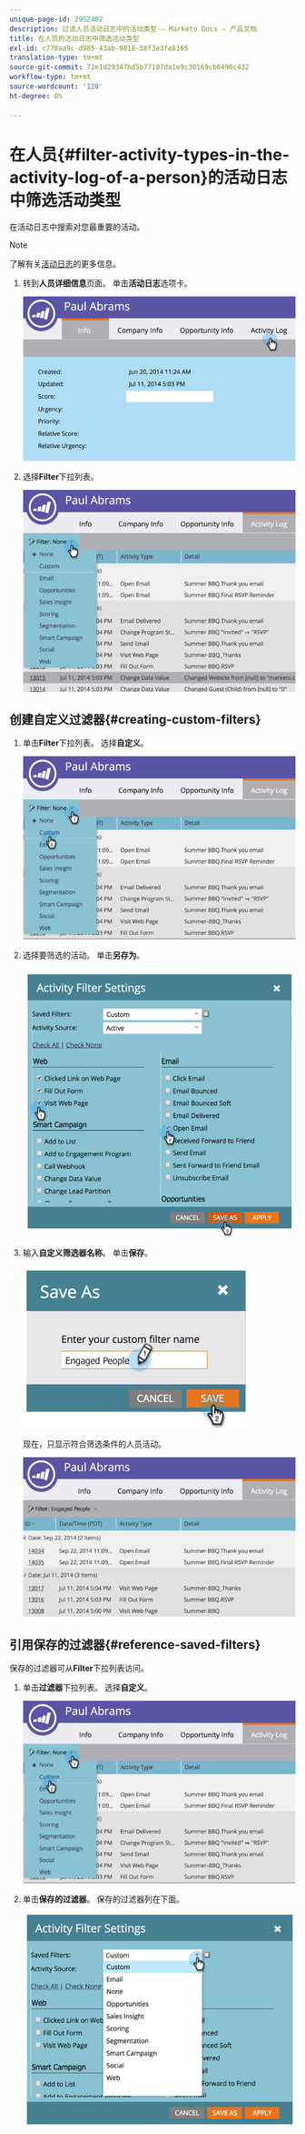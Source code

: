 ```yaml
---
unique-page-id: 2952402
description: 过滤人员活动日志中的活动类型 — Marketo Docs — 产品文档
title: 在人员的活动日志中筛选活动类型
exl-id: c778aa9c-d985-43ab-9018-58f3e3fe8165
translation-type: tm+mt
source-git-commit: 72e1d29347bd5b77107da1e9c30169cb6490c432
workflow-type: tm+mt
source-wordcount: '128'
ht-degree: 0%

---
```


# 在人员{#filter-activity-types-in-the-activity-log-of-a-person}的活动日志中筛选活动类型

在活动日志中搜索对您最重要的活动。

>[!NOTE]
>
>了解有关[活动日志](/help/marketo/product-docs/core-marketo-concepts/smart-lists-and-static-lists/managing-people-in-smart-lists/locate-the-activity-log-for-a-person.md)的更多信息。

1. 转到&#x200B;**人员详细信息**&#x200B;页面。 单击&#x200B;**活动日志**&#x200B;选项卡。

   ![](assets/one.png)

1. 选择&#x200B;**Filter**&#x200B;下拉列表。

   ![](assets/two-3.png)

## 创建自定义过滤器{#creating-custom-filters}

1. 单击&#x200B;**Filter**&#x200B;下拉列表。 选择&#x200B;**自定义**。

   ![](assets/three-3.png)

1. 选择要筛选的活动。 单击&#x200B;**另存为**。

   ![](assets/image2015-4-27-22-3a55-3a43.png)

1. 输入&#x200B;**自定义筛选器名称**。 单击&#x200B;**保存**。

   ![](assets/five-1.png)

   现在，只显示符合筛选条件的人员活动。

   ![](assets/six-1.png)

## 引用保存的过滤器{#reference-saved-filters}

保存的过滤器可从&#x200B;**Filter**&#x200B;下拉列表访问。

1. 单击&#x200B;**过滤器**&#x200B;下拉列表。 选择&#x200B;**自定义**。

   ![](assets/seven-1.png)

1. 单击&#x200B;**保存的过滤器**。 保存的过滤器列在下面。

   ![](assets/eight.png)
